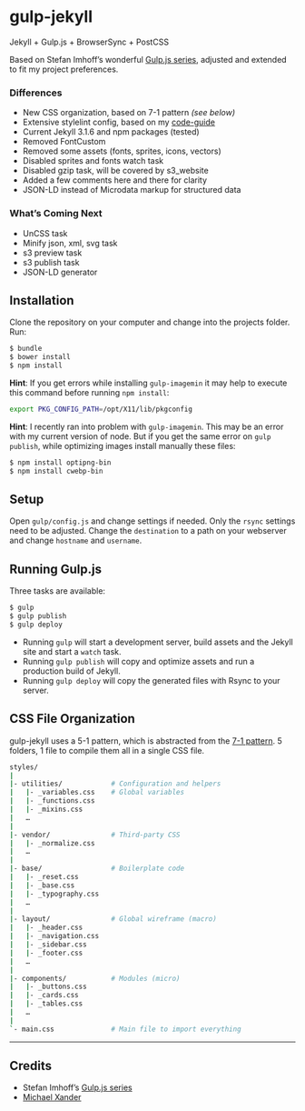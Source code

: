 # gulp-jekyll

Jekyll + Gulp.js + BrowserSync + PostCSS

Based on Stefan Imhoff’s wonderful [Gulp.js series](https://github.com/kogakure/gulp-tutorial), adjusted and extended to fit my project preferences.

### Differences

- New CSS organization, based on 7-1 pattern *(see below)*
- Extensive stylelint config, based on my [code-guide](https://github.com/michaelx/code-guide)
- Current Jekyll 3.1.6 and npm packages (tested)
- Removed FontCustom
- Removed some assets (fonts, sprites, icons, vectors)
- Disabled sprites and fonts watch task
- Disabled gzip task, will be covered by s3_website
- Added a few comments here and there for clarity
- JSON-LD instead of Microdata markup for structured data

### What’s Coming Next

- UnCSS task
- Minify json, xml, svg task
- s3 preview task
- s3 publish task
- JSON-LD generator

## Installation

Clone the repository on your computer and change into the projects folder. Run:

```sh
$ bundle
$ bower install
$ npm install
```

**Hint**: If you get errors while installing `gulp-imagemin` it may help to execute this command before running `npm install`:

```sh
export PKG_CONFIG_PATH=/opt/X11/lib/pkgconfig
```

**Hint**: I recently ran into problem with `gulp-imagemin`. This may be an error with my current version of node. But if you get the same error on `gulp publish`, while optimizing images install manually these files:

```sh
$ npm install optipng-bin
$ npm install cwebp-bin
```

## Setup

Open `gulp/config.js` and change settings if needed. Only the `rsync` settings need to be adjusted. Change the `destination` to a path on your webserver and change `hostname` and `username`.

## Running Gulp.js

Three tasks are available:

```sh
$ gulp
$ gulp publish
$ gulp deploy
```

- Running `gulp` will start a development server, build assets and the Jekyll site and start a `watch` task.
- Running `gulp publish` will copy and optimize assets and run a production build of Jekyll.
- Running `gulp deploy` will copy the generated files with Rsync to your server.

## CSS File Organization

gulp-jekyll uses a 5-1 pattern, which is abstracted from the [7-1 pattern](https://sass-guidelin.es/#architecture). 5 folders, 1 file to compile them all in a single CSS file.

```bash
styles/
|
|- utilities/            # Configuration and helpers
|   |- _variables.css    # Global variables
|   |- _functions.css
|   |- _mixins.css
|   …
|
|- vendor/               # Third-party CSS
|   |- _normalize.css
|   …
|
|- base/                 # Boilerplate code
|   |- _reset.css
|   |- _base.css
|   |- _typography.css
|   …
|
|- layout/               # Global wireframe (macro)
|   |- _header.css
|   |- _navigation.css
|   |- _sidebar.css
|   |- _footer.css
|   …
|
|- components/           # Modules (micro)
|   |- _buttons.css
|   |- _cards.css
|   |- _tables.css
|   …
|
`- main.css              # Main file to import everything
```

---

## Credits

- Stefan Imhoff’s [Gulp.js series](http://stefanimhoff.de/2014/gulp-tutorial-1-intro-setup/)
- [Michael Xander](http://michaelxander.com)